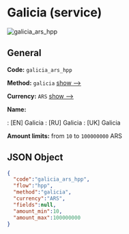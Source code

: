 
# Galicia (service) 
![galicia_ars_hpp](https://static.openfintech.io/payment_methods/galicia_ars_hpp/logo.svg?w=400&c=v0.59.26#w200)  

## General 
 
**Code:** `galicia_ars_hpp` 
 
**Method:** `galicia` 
 [show -->](/payment-methods/galicia/) 
 
**Currency:** `ARS` [show -->](/currencies/ARS/) 
 
**Name:** 
 
:	[EN] Galicia 
:	[RU] Galicia 
:	[UK] Galicia 
 
**Amount limits:** from `10` to `100000000` ARS 

## JSON Object 

```json
{
  "code":"galicia_ars_hpp",
  "flow":"hpp",
  "method":"galicia",
  "currency":"ARS",
  "fields":null,
  "amount_min":10,
  "amount_max":100000000
}
```  
